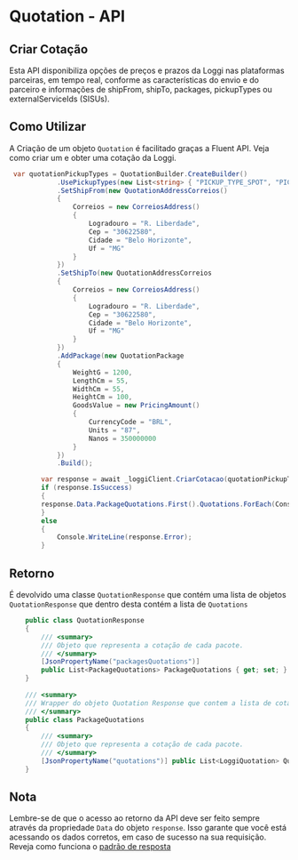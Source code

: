 # Quotation - API

## Criar Cotação
Esta API disponibiliza opções de preços e prazos da Loggi nas plataformas parceiras, em tempo real, conforme as características do envio e do parceiro e informações de shipFrom, shipTo, packages, pickupTypes ou externalServiceIds (SISUs).

## Como Utilizar <!-- {docsify-ignore} -->
A Criação de um objeto `Quotation` é facilitado graças a Fluent API.
Veja como criar um e obter uma cotação da Loggi.

```csharp
 var quotationPickupTypes = QuotationBuilder.CreateBuilder()
            .UsePickupTypes(new List<string> { "PICKUP_TYPE_SPOT", "PICKUP_TYPE_DEDICATED" })
            .SetShipFrom(new QuotationAddressCorreios()
            {
                Correios = new CorreiosAddress()
                {
                    Logradouro = "R. Liberdade",
                    Cep = "30622580",
                    Cidade = "Belo Horizonte",
                    Uf = "MG"
                }
            })
            .SetShipTo(new QuotationAddressCorreios
            {
                Correios = new CorreiosAddress()
                {
                    Logradouro = "R. Liberdade",
                    Cep = "30622580",
                    Cidade = "Belo Horizonte",
                    Uf = "MG"
                }
            })
            .AddPackage(new QuotationPackage
            {
                WeightG = 1200,
                LengthCm = 55,
                WidthCm = 55,
                HeightCm = 100,
                GoodsValue = new PricingAmount()
                {
                    CurrencyCode = "BRL",
                    Units = "87",
                    Nanos = 350000000
                }
            })
            .Build();

        var response = await _loggiClient.CriarCotacao(quotationPickupTypes);
        if (response.IsSuccess)
        {              
        response.Data.PackageQuotations.First().Quotations.ForEach(Console.WriteLine);
        }
        else
        {
            Console.WriteLine(response.Error);
        }
```

## Retorno 
É devolvido uma classe `QuotationResponse` que contém uma lista de objetos 
`QuotationResponse` que dentro desta contém a lista de `Quotations`

```csharp
    public class QuotationResponse
    {
        /// <summary>
        /// Objeto que representa a cotação de cada pacote.
        /// </summary>
        [JsonPropertyName("packagesQuotations")]
        public List<PackageQuotations> PackageQuotations { get; set; }
    }
    
    /// <summary>
    /// Wrapper do objeto Quotation Response que contem a lista de cotacoes. 
    /// </summary>
    public class PackageQuotations
    {
        /// <summary>
        /// Objeto que representa a cotação de cada pacote.
        /// </summary>
        [JsonPropertyName("quotations")] public List<LoggiQuotation> Quotations { get; set; }
    }
```

## Nota
Lembre-se de que o acesso ao retorno da API deve ser feito sempre através da propriedade `Data` do objeto `response`. Isso garante que você está acessando os dados corretos, em caso de sucesso na sua requisição.
Reveja como funciona o [padrão de resposta](README.md#padrão-de-respostas)
